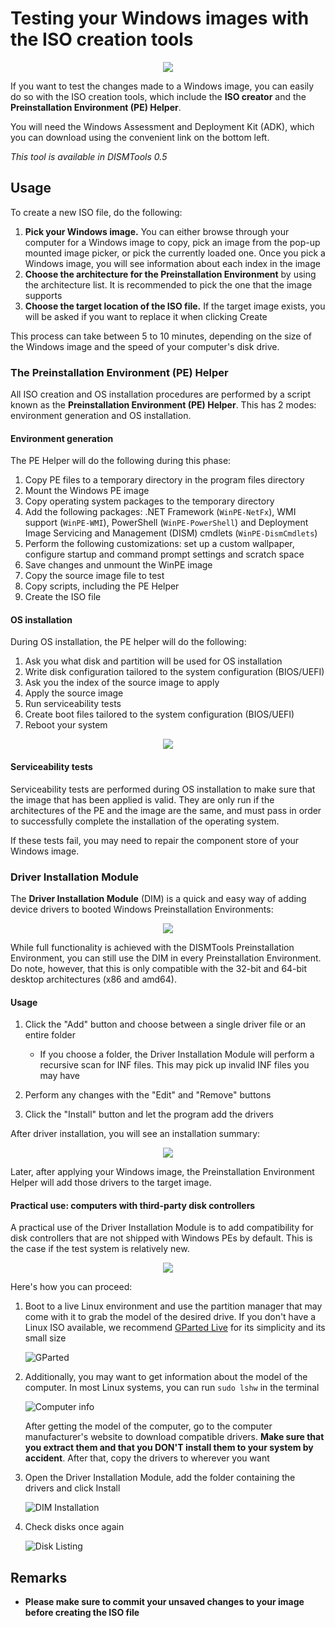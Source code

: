 # Testing your Windows images with the ISO creation tools

<p align="center">
	<img src="../../../res/img_tasks/tools/isocreator/isocreator.png" />
</p>

If you want to test the changes made to a Windows image, you can easily do so with the ISO creation tools, which include the **ISO creator** and the **Preinstallation Environment (PE) Helper**.

You will need the Windows Assessment and Deployment Kit (ADK), which you can download using the convenient link on the bottom left.

*This tool is available in DISMTools 0.5*

## Usage

To create a new ISO file, do the following:

1. **Pick your Windows image.** You can either browse through your computer for a Windows image to copy, pick an image from the pop-up mounted image picker, or pick the currently loaded one. Once you pick a Windows image, you will see information about each index in the image
2. **Choose the architecture for the Preinstallation Environment** by using the architecture list. It is recommended to pick the one that the image supports
3. **Choose the target location of the ISO file.** If the target image exists, you will be asked if you want to replace it when clicking Create

This process can take between 5 to 10 minutes, depending on the size of the Windows image and the speed of your computer's disk drive.

### The Preinstallation Environment (PE) Helper

All ISO creation and OS installation procedures are performed by a script known as the **Preinstallation Environment (PE) Helper**. This has 2 modes: environment generation and OS installation.

#### Environment generation

The PE Helper will do the following during this phase:

1. Copy PE files to a temporary directory in the program files directory
2. Mount the Windows PE image
3. Copy operating system packages to the temporary directory
4. Add the following packages: .NET Framework (`WinPE-NetFx`), WMI support (`WinPE-WMI`), PowerShell (`WinPE-PowerShell`) and Deployment Image Servicing and Management (DISM) cmdlets (`WinPE-DismCmdlets`)
5. Perform the following customizations: set up a custom wallpaper, configure startup and command prompt settings and scratch space
6. Save changes and unmount the WinPE image
7. Copy the source image file to test
8. Copy scripts, including the PE Helper
9. Create the ISO file

#### OS installation

During OS installation, the PE helper will do the following:

1. Ask you what disk and partition will be used for OS installation
2. Write disk configuration tailored to the system configuration (BIOS/UEFI)
3. Ask you the index of the source image to apply
4. Apply the source image
5. Run serviceability tests
6. Create boot files tailored to the system configuration (BIOS/UEFI)
7. Reboot your system

<p align="center">
	<img src="../../../res/img_tasks/tools/isocreator/DISMTools_PE.png" />
</p>

#### Serviceability tests

Serviceability tests are performed during OS installation to make sure that the image that has been applied is valid. They are only run if the architectures of the PE and the image are the same, and must pass in order to successfully complete the installation of the operating system.

If these tests fail, you may need to repair the component store of your Windows image.

### Driver Installation Module

The **Driver Installation Module** (DIM) is a quick and easy way of adding device drivers to booted Windows Preinstallation Environments:

<p align="center">
	<img src="../../../res/img_tasks/tools/isocreator/dim/DIM_MainScreen.png" />
</p>

While full functionality is achieved with the DISMTools Preinstallation Environment, you can still use the DIM in every Preinstallation Environment. Do note, however, that this is only compatible with the 32-bit and 64-bit desktop architectures (x86 and amd64).

#### Usage

1. Click the "Add" button and choose between a single driver file or an entire folder

	- If you choose a folder, the Driver Installation Module will perform a recursive scan for INF files. This may pick up invalid INF files you may have

2. Perform any changes with the "Edit" and "Remove" buttons
3. Click the "Install" button and let the program add the drivers

After driver installation, you will see an installation summary:

<p align="center">
	<img src="../../../res/img_tasks/tools/isocreator/dim/DIM_Summary.png" />
</p>

Later, after applying your Windows image, the Preinstallation Environment Helper will add those drivers to the target image.

#### Practical use: computers with third-party disk controllers

A practical use of the Driver Installation Module is to add compatibility for disk controllers that are not shipped with Windows PEs by default. This is the case if the test system is relatively new.

<p align="center">
	<img src="../../../res/img_tasks/tools/isocreator/dim/practical_use/disk_before.jpg" />
</p>

Here's how you can proceed:

1. Boot to a live Linux environment and use the partition manager that may come with it to grab the model of the desired drive. If you don't have a Linux ISO available, we recommend [GParted Live](https://gparted.org/livecd.php) for its simplicity and its small size

	![GParted](../../../res/img_tasks/tools/isocreator/dim/practical_use/diskinfo.jpg)
	
2. Additionally, you may want to get information about the model of the computer. In most Linux systems, you can run `sudo lshw` in the terminal

	![Computer info](../../../res/img_tasks/tools/isocreator/dim/practical_use/compinfo.jpg)
	
	After getting the model of the computer, go to the computer manufacturer's website to download compatible drivers. **Make sure that you extract them and that you DON'T install them to your system by accident**. After that, copy the drivers to wherever you want
	
3. Open the Driver Installation Module, add the folder containing the drivers and click Install

	![DIM Installation](../../../res/img_tasks/tools/isocreator/dim/practical_use/dim_install.jpg)
	
4. Check disks once again

	![Disk Listing](../../../res/img_tasks/tools/isocreator/dim/practical_use/disk_after.jpg)
	
<!-- And, yes, I know how to make screenshots -->

## Remarks

- **Please make sure to commit your unsaved changes to your image before creating the ISO file**